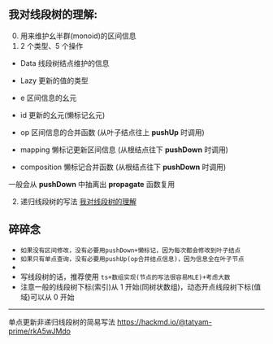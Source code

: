 ## 我对线段树的理解:

0. 用来维护幺半群(monoid)的区间信息
1. 2 个类型、5 个操作

- Data 线段树结点维护的信息
- Lazy 更新的值的类型

- e 区间信息的幺元
- id 更新的幺元(懒标记幺元)
- op 区间信息的合并函数 (从叶子结点往上 **pushUp** 时调用)
- mapping 懒标记更新区间信息 (从根结点往下 **pushDown** 时调用)
- composition 懒标记合并函数 (从根结点往下 **pushDown** 时调用)

一般会从 **pushDown** 中抽离出 **propagate** 函数复用

2. 递归线段树的写法
   [我对线段树的理解](./%E6%88%91%E5%AF%B9%E7%BA%BF%E6%AE%B5%E6%A0%91%E7%9A%84%E7%90%86%E8%A7%A3.ts)

## 碎碎念

- `如果没有区间修改，没有必要用pushDown+懒标记，因为每次都会修改到叶子结点`
- `如果只有单点查询，没有必要用pushUp(op合并结点信息)，因为信息全在叶子节点`
-
- 写线段树的话，推荐使用 `ts+数组实现(节点的写法很容易MLE)+考虑大数`
- 注意一般的线段树下标(索引)从 1 开始(同树状数组)，动态开点线段树下标(值域)可以从 0 开始

---

单点更新非递归线段树的简易写法
https://hackmd.io/@tatyam-prime/rkA5wJMdo
